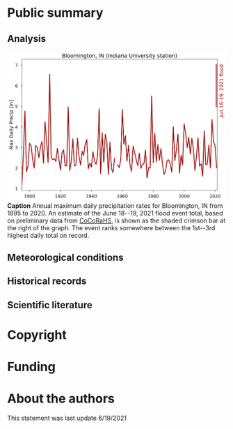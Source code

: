 # Public summary

## Analysis
![Historical analysis of Bloomington rainfall](bloomington_rx1day_19Jun2021.png)
**Caption** Annual maximum daily precipitation rates for Bloomington, IN from 1895 to 2020.  An estimate of the June 18--19, 2021 flood event total, based on preliminary data from [CoCoRaHS](https://maps.cocorahs.org/?maptype=precip&units=us&base=std&cp=BluYlwRed&datetype=daily&displayna=0&date=2021-06-19&key=dynamic&overlays=state,county&bbox=-87.06115722656251,38.9524673652846,-86.0723876953125,39.3995914050189), is shown as the shaded crimson bar at the right of the graph.  The event ranks somewhere between the 1st--3rd highest daily total on record.


## Meteorological conditions
## Historical records
## Scientific literature
# Copyright
# Funding
# About the authors
This statement was last update 6/19/2021 
